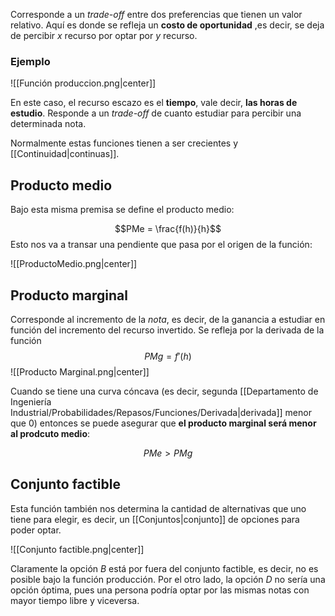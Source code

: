 
Corresponde a un *trade-off* entre dos preferencias que tienen un valor relativo. Aquí es donde se refleja un **costo de oportunidad** ,es decir, se deja de percibir *x* recurso por optar por *y* recurso.

### Ejemplo 

![[Función produccion.png|center]]

En este caso, el recurso escazo es el **tiempo**, vale decir, **las horas de estudio**. Responde a un *trade-off* de cuanto estudiar para percibir una determinada nota. 

Normalmente estas funciones tienen a ser crecientes y [[Continuidad|continuas]]. 

## Producto medio 

Bajo esta misma premisa se define el producto medio: 

$$PMe = \frac{f(h)}{h}$$ 
Esto nos va a transar una pendiente que pasa por el origen de la función: 

![[ProductoMedio.png|center]]

## Producto marginal 

Corresponde al incremento de la *nota*, es decir, de la ganancia a estudiar en función del incremento del recurso invertido. Se refleja por la derivada de la función 
$$PMg = f'(h)$$ ![[Producto Marginal.png|center]]


Cuando se tiene una curva cóncava (es decir, segunda [[Departamento de Ingeniería Industrial/Probabilidades/Repasos/Funciones/Derivada|derivada]] menor que 0) entonces se puede asegurar que **el producto marginal será menor al prodcuto medio**: 

$$PMe>PMg$$ 

## Conjunto factible 

Esta función también nos determina la cantidad de alternativas que uno tiene para elegir, es decir, un [[Conjuntos|conjunto]] de opciones para poder optar. 

![[Conjunto factible.png|center]]

Claramente la opción *B* está por fuera del conjunto factible, es decir, no es posible bajo la función producción. Por el otro lado, la opción *D* no sería una opción óptima, pues una persona podría optar por las mismas notas con mayor tiempo libre y viceversa.